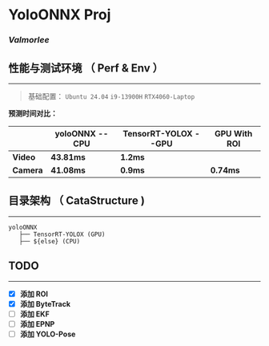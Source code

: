 # YoloONNX Proj

### *Valmorlee*


## 性能与测试环境 **（ Perf & Env ）**

---

> 基础配置： ``Ubuntu 24.04`` ``i9-13900H`` ``RTX4060-Laptop``

**预测时间对比：**

|            | **yoloONNX --CPU** | **TensorRT-YOLOX --GPU** | **GPU With ROI** |
|------------|--------------------|--------------------------|------------------|
| **Video**  | **43.81ms**        | **1.2ms**                |                  |
| **Camera** | **41.08ms**        | **0.9ms**                | **0.74ms**       |


## 目录架构 **（ CataStructure )**

---
``` YOLOONNX
yoloONNX
   ├── TensorRT-YOLOX (GPU)
   ├── ${else} (CPU)
```



## TODO

---
- [x] **添加 ROI**
- [x] **添加 ByteTrack** 
- [ ] **添加 EKF** 
- [ ] **添加 EPNP**
- [ ] **添加 YOLO-Pose**